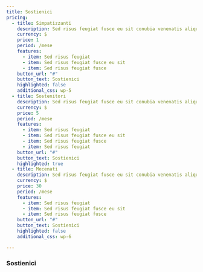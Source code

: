 ```yaml
---
title: Sostienici
pricing:
  - title: Simpatizzanti
    description: Sed risus feugiat fusce eu sit conubia venenatis aliquet nisl cras.
    currency: $
    price: 1
    period: /mese
    features:
      - item: Sed risus feugiat
      - item: Sed risus feugiat fusce eu sit
      - item: Sed risus feugiat fusce
    button_url: "#"
    button_text: Sostienici
    highlighted: false
    additional_css: wp-5
  - title: Sostenitori
    description: Sed risus feugiat fusce eu sit conubia venenatis aliquet nisl cras.
    currency: $
    price: 5
    period: /mese
    features:
      - item: Sed risus feugiat
      - item: Sed risus feugiat fusce eu sit
      - item: Sed risus feugiat fusce
      - item: Sed risus feugiat
    button_url: "#"
    button_text: Sostienici
    highlighted: true  
  - title: Mecenati
    description: Sed risus feugiat fusce eu sit conubia venenatis aliquet nisl cras.
    currency: $
    price: 30
    period: /mese
    features:
      - item: Sed risus feugiat
      - item: Sed risus feugiat fusce eu sit
      - item: Sed risus feugiat fusce
    button_url: "#"
    button_text: Sostienici
    highlighted: false
    additional_css: wp-6

---
```

### Sostienici
